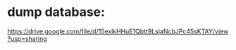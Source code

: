 # dump database:
https://drive.google.com/file/d/15exlkHHuE1Qbtt9LsjaNcbJPc45sKTAY/view?usp=sharing
